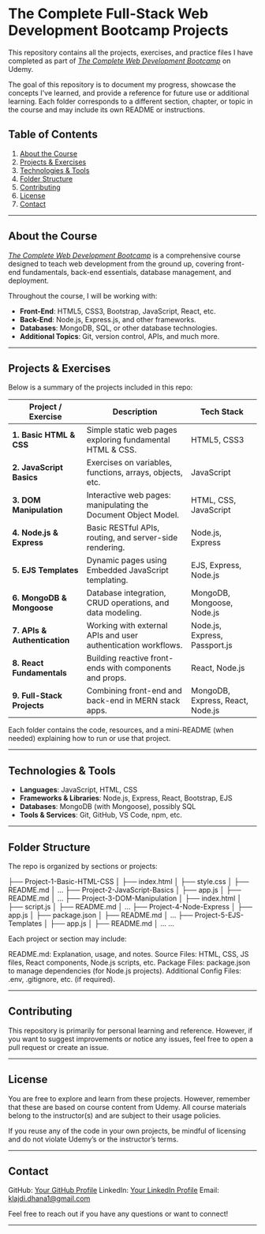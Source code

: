 # The Complete Full-Stack Web Development Bootcamp Projects

This repository contains all the projects, exercises, and practice files I have completed as part of [*The Complete Web Development Bootcamp*](https://www.udemy.com/course/the-complete-web-development-bootcamp/?couponCode=ST5MT020225CROW) on Udemy.

The goal of this repository is to document my progress, showcase the concepts I've learned, and provide a reference for future use or additional learning. Each folder corresponds to a different section, chapter, or topic in the course and may include its own README or instructions.

## Table of Contents

1. [About the Course](#about-the-course)  
2. [Projects & Exercises](#projects--exercises)  
3. [Technologies & Tools](#technologies--tools)  
4. [Folder Structure](#folder-structure)  
5. [Contributing](#contributing)  
6. [License](#license)  
7. [Contact](#contact)

---

## About the Course

[*The Complete Web Development Bootcamp*](https://www.udemy.com/course/the-complete-web-development-bootcamp/?couponCode=ST5MT020225CROW) is a comprehensive course designed to teach web development from the ground up, covering front-end fundamentals, back-end essentials, database management, and deployment.

Throughout the course, I will be working with:
- **Front-End**: HTML5, CSS3, Bootstrap, JavaScript, React, etc.
- **Back-End**: Node.js, Express.js, and other frameworks.
- **Databases**: MongoDB, SQL, or other database technologies.
- **Additional Topics**: Git, version control, APIs, and much more.

---

## Projects & Exercises

Below is a summary of the projects included in this repo:

| Project / Exercise          | Description                                                    | Tech Stack                      |
|-----------------------------|----------------------------------------------------------------|---------------------------------|
| **1. Basic HTML & CSS**     | Simple static web pages exploring fundamental HTML & CSS.      | HTML5, CSS3                     |
| **2. JavaScript Basics**    | Exercises on variables, functions, arrays, objects, etc.       | JavaScript                      |
| **3. DOM Manipulation**     | Interactive web pages: manipulating the Document Object Model. | HTML, CSS, JavaScript           |
| **4. Node.js & Express**    | Basic RESTful APIs, routing, and server-side rendering.        | Node.js, Express                |
| **5. EJS Templates**        | Dynamic pages using Embedded JavaScript templating.            | EJS, Express, Node.js           |
| **6. MongoDB & Mongoose**   | Database integration, CRUD operations, and data modeling.      | MongoDB, Mongoose, Node.js      |
| **7. APIs & Authentication**| Working with external APIs and user authentication workflows.  | Node.js, Express, Passport.js   |
| **8. React Fundamentals**   | Building reactive front-ends with components and props.        | React, Node.js                  |
| **9. Full-Stack Projects**  | Combining front-end and back-end in MERN stack apps.           | MongoDB, Express, React, Node.js|

Each folder contains the code, resources, and a mini-README (when needed) explaining how to run or use that project.

---

## Technologies & Tools

- **Languages**: JavaScript, HTML, CSS
- **Frameworks & Libraries**: Node.js, Express, React, Bootstrap, EJS
- **Databases**: MongoDB (with Mongoose), possibly SQL
- **Tools & Services**: Git, GitHub, VS Code, npm, etc.

---

## Folder Structure

The repo is organized by sections or projects:

├── Project-1-Basic-HTML-CSS
│   ├── index.html
│   ├── style.css
│   ├── README.md
│   ...
├── Project-2-JavaScript-Basics
│   ├── app.js
│   ├── README.md
│   ...
├── Project-3-DOM-Manipulation
│   ├── index.html
│   ├── script.js
│   ├── README.md
│   ...
├── Project-4-Node-Express
│   ├── app.js
│   ├── package.json
│   ├── README.md
│   ...
├── Project-5-EJS-Templates
│   ├── app.js
│   ├── README.md
│   ...
...

Each project or section may include:

README.md: Explanation, usage, and notes.
Source Files: HTML, CSS, JS files, React components, Node.js scripts, etc.
Package Files: package.json to manage dependencies (for Node.js projects).
Additional Config Files: .env, .gitignore, etc. (if required).

---

## Contributing
This repository is primarily for personal learning and reference. However, if you want to suggest improvements or notice any issues, feel free to open a pull request or create an issue.

---

## License
You are free to explore and learn from these projects.
However, remember that these are based on course content from Udemy. All course materials belong to the instructor(s) and are subject to their usage policies.

If you reuse any of the code in your own projects, be mindful of licensing and do not violate Udemy’s or the instructor’s terms.

---

## Contact
GitHub: [Your GitHub Profile](https://github.com/Klajdi2004)
LinkedIn: [Your LinkedIn Profile](https://www.linkedin.com/in/klajdi-dhana/)
Email: klajdi.dhana1@gmail.com

Feel free to reach out if you have any questions or want to connect!

---
